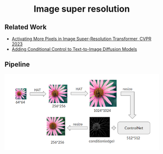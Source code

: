 <h1 align="center">Image super resolution</h1>

## Related Work
- [ Activating More Pixels in Image Super-Resolution Transformer, CVPR 2023 ](https://github.com/XPixelGroup/HAT?tab=readme-ov-file)
- [ Adding Conditional Control to Text-to-Image Diffusion Models ](https://github.com/lllyasviel/ControlNet?tab=readme-ov-file)

## Pipeline
<div align="center">
  <img src="./assets/Our.png">
</div>
